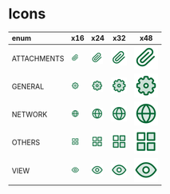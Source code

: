 # Icons
enum | x16 | x24 | x32 | x48
:-- | --- | --- | -- | ---
ATTACHMENTS | <img src="ATTACHMENTS.svg" width="16">  | <img src="ATTACHMENTS.svg" width="24">  | <img src="ATTACHMENTS.svg" width="32">  | <img src="ATTACHMENTS.svg" width="48"> 
GENERAL | <img src="GENERAL.svg" width="16">  | <img src="GENERAL.svg" width="24">  | <img src="GENERAL.svg" width="32">  | <img src="GENERAL.svg" width="48"> 
NETWORK | <img src="NETWORK.svg" width="16">  | <img src="NETWORK.svg" width="24">  | <img src="NETWORK.svg" width="32">  | <img src="NETWORK.svg" width="48"> 
OTHERS | <img src="OTHERS.svg" width="16">  | <img src="OTHERS.svg" width="24">  | <img src="OTHERS.svg" width="32">  | <img src="OTHERS.svg" width="48"> 
VIEW | <img src="VIEW.svg" width="16">  | <img src="VIEW.svg" width="24">  | <img src="VIEW.svg" width="32">  | <img src="VIEW.svg" width="48"> 
